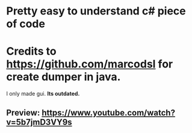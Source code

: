 # Pretty easy to understand c# piece of code

# Credits to https://github.com/marcodsl for create dumper in java.
I only made gui.
**Its outdated.**

## Preview: https://www.youtube.com/watch?v=5b7jmD3VY9s

